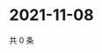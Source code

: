 # 2021-11-08

共 0 条

<!-- BEGIN WEIBO -->
<!-- 最后更新时间 Mon Nov 08 2021 06:13:51 GMT+0800 (China Standard Time) -->

<!-- END WEIBO -->
